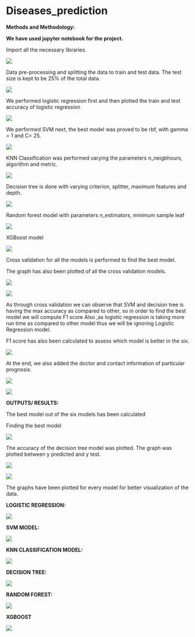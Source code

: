 # Diseases_prediction
**Methods and Methodology:**

**We have used jupyter notebook for the project.**

Import all the necessary libraries.

![](RackMultipart20211225-4-4pak87_html_e85bd877b56dcfd.png)

Data pre-processing and splitting the data to train and test data. The test size is kept to be 25% of the total data.

![](RackMultipart20211225-4-4pak87_html_86690cde20140f5c.png)

We performed logistic regression first and then plotted the train and test accuracy of logistic regression

![](RackMultipart20211225-4-4pak87_html_47612a03c92e83c5.png)

We performed SVM next, the best model was proved to be rbf, with gamma = 1 and C= 25.

![](RackMultipart20211225-4-4pak87_html_b7d252230a816d29.png)

KNN Classification was performed varying the parameters n\_neigbhours, algorithm and metric.

![](RackMultipart20211225-4-4pak87_html_27fb89cc06635277.png)

Decision tree is done with varying criterion, splitter, maximum features and depth.

![](RackMultipart20211225-4-4pak87_html_408e8a6ca27f2b0b.png)

Random forest model with parameters n\_estimators, minimum sample leaf

![](RackMultipart20211225-4-4pak87_html_d1549cb08e909082.png)

XGBoost model

![](RackMultipart20211225-4-4pak87_html_9da00bc0f82c8025.png)

Cross validation for all the models is performed to find the best model.

The graph has also been plotted of all the cross validation models.

![](RackMultipart20211225-4-4pak87_html_6c5d740351d6842c.png)

![](RackMultipart20211225-4-4pak87_html_c422a62eb5e15a68.png)

As through cross validation we can observe that SVM and decision tree is having the max accuracy as compared to other, so in order to find the best model we will compute F1 score Also ,as logistic regression is taking more run time as compared to other model thus we will be ignoring Logistic Regression model.

F1 score has also been calculated to assess which model is better in the six.

![](RackMultipart20211225-4-4pak87_html_3af1b455b756f800.png)

At the end, we also added the doctor and contact information of particular prognosis.

![](RackMultipart20211225-4-4pak87_html_5100496c5f589547.png)

![](RackMultipart20211225-4-4pak87_html_4ca92a269bf41fd2.png)

**OUTPUTS/ RESULTS:**

The best model out of the six models has been calculated

Finding the best model

![](RackMultipart20211225-4-4pak87_html_c53f28e32ec2af0d.png)

The accuracy of the decision tree model was plotted. The graph was plotted between y predicted and y test.

![](RackMultipart20211225-4-4pak87_html_251fe1334a248aed.png)

![](RackMultipart20211225-4-4pak87_html_5235ed0fcbe0cf6e.png)

The graphs have been plotted for every model for better visualization of the data.

**LOGISTIC REGRESSION:**

![](RackMultipart20211225-4-4pak87_html_f2ff1da6afd43994.png)

**SVM MODEL:**

![](RackMultipart20211225-4-4pak87_html_e97256ae258eeda2.png)

**KNN CLASSIFICATION MODEL:**

![](RackMultipart20211225-4-4pak87_html_c7c9f23240660c5a.png)

**DECISION TREE:**

![](RackMultipart20211225-4-4pak87_html_ae57bfddb45ccaa9.png)

**RANDOM FOREST:**

![](RackMultipart20211225-4-4pak87_html_af24b3020958c198.png)

**XGBOOST**

![](RackMultipart20211225-4-4pak87_html_c1ebdc6e8837b999.png)
